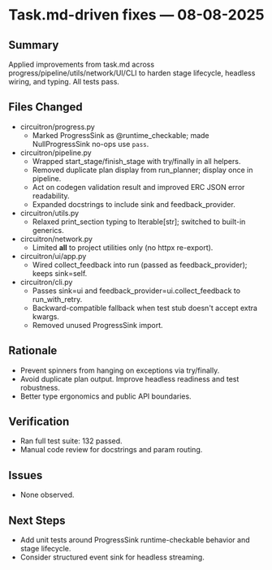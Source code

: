# Task.md-driven fixes — 08-08-2025

## Summary
Applied improvements from task.md across progress/pipeline/utils/network/UI/CLI to harden stage lifecycle, headless wiring, and typing. All tests pass.

## Files Changed
- circuitron/progress.py
  - Marked ProgressSink as @runtime_checkable; made NullProgressSink no-ops use `pass`.
- circuitron/pipeline.py
  - Wrapped start_stage/finish_stage with try/finally in all helpers.
  - Removed duplicate plan display from run_planner; display once in pipeline.
  - Act on codegen validation result and improved ERC JSON error readability.
  - Expanded docstrings to include sink and feedback_provider.
- circuitron/utils.py
  - Relaxed print_section typing to Iterable[str]; switched to built-in generics.
- circuitron/network.py
  - Limited __all__ to project utilities only (no httpx re-export).
- circuitron/ui/app.py
  - Wired collect_feedback into run (passed as feedback_provider); keeps sink=self.
- circuitron/cli.py
  - Passes sink=ui and feedback_provider=ui.collect_feedback to run_with_retry.
  - Backward-compatible fallback when test stub doesn't accept extra kwargs.
  - Removed unused ProgressSink import.

## Rationale
- Prevent spinners from hanging on exceptions via try/finally.
- Avoid duplicate plan output. Improve headless readiness and test robustness.
- Better type ergonomics and public API boundaries.

## Verification
- Ran full test suite: 132 passed.
- Manual code review for docstrings and param routing.

## Issues
- None observed.

## Next Steps
- Add unit tests around ProgressSink runtime-checkable behavior and stage lifecycle.
- Consider structured event sink for headless streaming.
